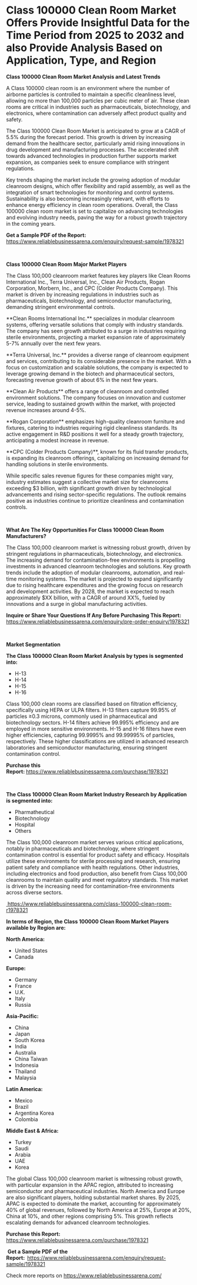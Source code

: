 <p><h1>Class 100000 Clean Room Market Offers Provide Insightful Data for the Time Period from 2025 to 2032 and also Provide Analysis Based on Application, Type, and Region</h1></p><p><strong>Class 100000 Clean Room Market Analysis and Latest Trends</strong></p>
<p><p>A Class 100000 clean room is an environment where the number of airborne particles is controlled to maintain a specific cleanliness level, allowing no more than 100,000 particles per cubic meter of air. These clean rooms are critical in industries such as pharmaceuticals, biotechnology, and electronics, where contamination can adversely affect product quality and safety.</p><p>The Class 100000 Clean Room Market is anticipated to grow at a CAGR of 5.5% during the forecast period. This growth is driven by increasing demand from the healthcare sector, particularly amid rising innovations in drug development and manufacturing processes. The accelerated shift towards advanced technologies in production further supports market expansion, as companies seek to ensure compliance with stringent regulations.</p><p>Key trends shaping the market include the growing adoption of modular cleanroom designs, which offer flexibility and rapid assembly, as well as the integration of smart technologies for monitoring and control systems. Sustainability is also becoming increasingly relevant, with efforts to enhance energy efficiency in clean room operations. Overall, the Class 100000 clean room market is set to capitalize on advancing technologies and evolving industry needs, paving the way for a robust growth trajectory in the coming years.</p></p>
<p><strong>Get a Sample PDF of the Report:&nbsp;</strong> <a href="https://www.reliablebusinessarena.com/enquiry/request-sample/1978321?utm_campaign=1943&utm_medium=2&utm_source=Github&utm_content=ia&utm_term=20022025&utm_id=class-100000-clean-room">https://www.reliablebusinessarena.com/enquiry/request-sample/1978321</a></p>
<p>&nbsp;</p>
<p><strong>Class 100000 Clean Room Major Market Players</strong></p>
<p><p>The Class 100,000 cleanroom market features key players like Clean Rooms International Inc., Terra Universal, Inc., Clean Air Products, Rogan Corporation, Morbern, Inc., and CPC (Colder Products Company). This market is driven by increasing regulations in industries such as pharmaceuticals, biotechnology, and semiconductor manufacturing, demanding stringent environmental controls.</p><p>**Clean Rooms International Inc.** specializes in modular cleanroom systems, offering versatile solutions that comply with industry standards. The company has seen growth attributed to a surge in industries requiring sterile environments, projecting a market expansion rate of approximately 5-7% annually over the next few years.</p><p>**Terra Universal, Inc.** provides a diverse range of cleanroom equipment and services, contributing to its considerable presence in the market. With a focus on customization and scalable solutions, the company is expected to leverage growing demand in the biotech and pharmaceutical sectors, forecasting revenue growth of about 6% in the next few years.</p><p>**Clean Air Products** offers a range of cleanroom and controlled environment solutions. The company focuses on innovation and customer service, leading to sustained growth within the market, with projected revenue increases around 4-5%.</p><p>**Rogan Corporation** emphasizes high-quality cleanroom furniture and fixtures, catering to industries requiring rigid cleanliness standards. Its active engagement in R&D positions it well for a steady growth trajectory, anticipating a modest increase in revenue.</p><p>**CPC (Colder Products Company)**, known for its fluid transfer products, is expanding its cleanroom offerings, capitalizing on increasing demand for handling solutions in sterile environments.</p><p>While specific sales revenue figures for these companies might vary, industry estimates suggest a collective market size for cleanrooms exceeding $3 billion, with significant growth driven by technological advancements and rising sector-specific regulations. The outlook remains positive as industries continue to prioritize cleanliness and contamination controls.</p></p>
<p>&nbsp;</p>
<p><strong>What Are The Key Opportunities For Class 100000 Clean Room Manufacturers?</strong></p>
<p><p>The Class 100,000 cleanroom market is witnessing robust growth, driven by stringent regulations in pharmaceuticals, biotechnology, and electronics. The increasing demand for contamination-free environments is propelling investments in advanced cleanroom technologies and solutions. Key growth trends include the adoption of modular cleanrooms, automation, and real-time monitoring systems. The market is projected to expand significantly due to rising healthcare expenditures and the growing focus on research and development activities. By 2028, the market is expected to reach approximately $XX billion, with a CAGR of around XX%, fueled by innovations and a surge in global manufacturing activities.</p></p>
<p><strong>Inquire or Share Your Questions If Any Before Purchasing This Report:</strong> <a href="https://www.reliablebusinessarena.com/enquiry/pre-order-enquiry/1978321?utm_campaign=1943&utm_medium=2&utm_source=Github&utm_content=ia&utm_term=20022025&utm_id=class-100000-clean-room">https://www.reliablebusinessarena.com/enquiry/pre-order-enquiry/1978321</a></p>
<p>&nbsp;</p>
<p><strong>Market Segmentation</strong></p>
<p><strong>The Class 100000 Clean Room Market Analysis by types is segmented into:</strong></p>
<p><ul><li>H-13</li><li>H-14</li><li>H-15</li><li>H-16</li></ul></p>
<p><p>Class 100,000 clean rooms are classified based on filtration efficiency, specifically using HEPA or ULPA filters. H-13 filters capture 99.95% of particles ≥0.3 microns, commonly used in pharmaceutical and biotechnology sectors. H-14 filters achieve 99.995% efficiency and are employed in more sensitive environments. H-15 and H-16 filters have even higher efficiencies, capturing 99.9995% and 99.99995% of particles, respectively. These higher classifications are utilized in advanced research laboratories and semiconductor manufacturing, ensuring stringent contamination control.</p></p>
<p><strong>Purchase this Report:&nbsp;</strong><a href="https://www.reliablebusinessarena.com/purchase/1978321?utm_campaign=1943&utm_medium=2&utm_source=Github&utm_content=ia&utm_term=20022025&utm_id=class-100000-clean-room">https://www.reliablebusinessarena.com/purchase/1978321</a></p>
<p>&nbsp;</p>
<p><strong>The Class 100000 Clean Room Market Industry Research by Application is segmented into:</strong></p>
<p><ul><li>Pharmatheutical</li><li>Biotechnology</li><li>Hospital</li><li>Others</li></ul></p>
<p><p>The Class 100,000 cleanroom market serves various critical applications, notably in pharmaceuticals and biotechnology, where stringent contamination control is essential for product safety and efficacy. Hospitals utilize these environments for sterile processing and research, ensuring patient safety and compliance with health regulations. Other industries, including electronics and food production, also benefit from Class 100,000 cleanrooms to maintain quality and meet regulatory standards. This market is driven by the increasing need for contamination-free environments across diverse sectors.</p></p>
<p><a href="https://www.reliablebusinessarena.com/class-100000-clean-room-r1978321?utm_campaign=1943&utm_medium=2&utm_source=Github&utm_content=ia&utm_term=20022025&utm_id=class-100000-clean-room">&nbsp;https://www.reliablebusinessarena.com/class-100000-clean-room-r1978321</a></p>
<p><strong>In terms of Region, the Class 100000 Clean Room Market Players available by Region are:</strong></p>
<p>
    <p> <strong> North America: </strong>
        <ul>
            <li>United States</li>
            <li>Canada</li>
        </ul>
        </p> 
    <p> <strong> Europe: </strong>
        <ul>
            <li>Germany</li>
            <li>France</li>
            <li>U.K.</li>
            <li>Italy</li>
            <li>Russia</li>
        </ul>
        </p> 
    <p> <strong> Asia-Pacific: </strong>
        <ul>
            <li>China</li>
            <li>Japan</li>
            <li>South Korea</li>
            <li>India</li>
            <li>Australia</li>
            <li>China Taiwan</li>
            <li>Indonesia</li>
            <li>Thailand</li>
            <li>Malaysia</li>
        </ul>
        </p> 
    <p> <strong> Latin America: </strong>
        <ul>
            <li>Mexico</li>
            <li>Brazil</li>
            <li>Argentina Korea</li>
            <li>Colombia</li>
        </ul>
        </p> 
    <p> <strong> Middle East & Africa: </strong>
        <ul>
            <li>Turkey</li>
            <li>Saudi</li>
            <li>Arabia</li>
            <li>UAE</li>
            <li>Korea</li>
        </ul>
    </p>
    </p>
<p><p>The global Class 100,000 cleanroom market is witnessing robust growth, with particular expansion in the APAC region, attributed to increasing semiconductor and pharmaceutical industries. North America and Europe are also significant players, holding substantial market shares. By 2025, APAC is expected to dominate the market, accounting for approximately 40% of global revenues, followed by North America at 25%, Europe at 20%, China at 10%, and other regions comprising 5%. This growth reflects escalating demands for advanced cleanroom technologies.</p></p>
<p><strong>Purchase this Report: </strong><a href="https://www.reliablebusinessarena.com/purchase/1978321?utm_campaign=1943&utm_medium=2&utm_source=Github&utm_content=ia&utm_term=20022025&utm_id=class-100000-clean-room">https://www.reliablebusinessarena.com/purchase/1978321</a></p>
<p>&nbsp;<strong>Get a Sample PDF of the Report:&nbsp;&nbsp;</strong><a href="https://www.reliablebusinessarena.com/enquiry/request-sample/1978321?utm_campaign=1943&utm_medium=2&utm_source=Github&utm_content=ia&utm_term=20022025&utm_id=class-100000-clean-room">https://www.reliablebusinessarena.com/enquiry/request-sample/1978321</a></p>
<p><strong></strong></p>
<p>Check more reports on <a href="https://www.reliablebusinessarena.com/?utm_campaign=1943&utm_medium=2&utm_source=Github&utm_content=ia&utm_term=20022025&utm_id=class-100000-clean-room">https://www.reliablebusinessarena.com/</a></p>